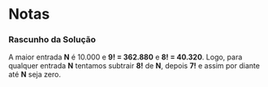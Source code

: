 # Notas

### Rascunho da Solução

A maior entrada **N** é 10.000 e **9! = 362.880** e **8! = 40.320**. Logo, para qualquer entrada **N** tentamos subtrair **8!** de **N**, depois **7!** e assim por diante até **N** seja zero.